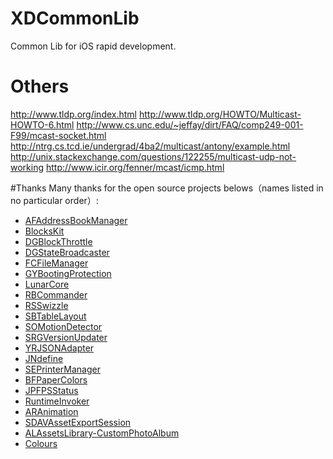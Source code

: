 # XDCommonLib
Common Lib for iOS rapid development.

# Others
http://www.tldp.org/index.html
http://www.tldp.org/HOWTO/Multicast-HOWTO-6.html
http://www.cs.unc.edu/~jeffay/dirt/FAQ/comp249-001-F99/mcast-socket.html
http://ntrg.cs.tcd.ie/undergrad/4ba2/multicast/antony/example.html
http://unix.stackexchange.com/questions/122255/multicast-udp-not-working
http://www.icir.org/fenner/mcast/icmp.html

#Thanks 
Many thanks for the open source projects belows（names listed in no particular order）:

- [AFAddressBookManager]()
- [BlocksKit]()
- [DGBlockThrottle]()
- [DGStateBroadcaster]()
- [FCFileManager]()
- [GYBootingProtection]()
- [LunarCore]()
- [RBCommander]()
- [RSSwizzle]()
- [SBTableLayout]()
- [SOMotionDetector]()
- [SRGVersionUpdater]()
- [YRJSONAdapter]()
- [JNdefine]()
- [SEPrinterManager]()
- [BFPaperColors]()
- [JPFPSStatus]()
- [RuntimeInvoker](https://github.com/cyanzhong/RuntimeInvoker)
- [ARAnimation]()
- [SDAVAssetExportSession]()
- [ALAssetsLibrary-CustomPhotoAlbum]()
- [Colours](https://github.com/bennyguitar/Colours)



